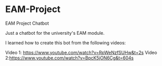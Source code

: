 # EAM-Project
EAM Project Chatbot

Just a chatbot for the university's EAM module. 


I learned how to create this bot from the following videos:

Video 1: https://www.youtube.com/watch?v=RpWeNzfSUHw&t=2s
Video 2:https://www.youtube.com/watch?v=BpcK5jON6Cg&t=604s
